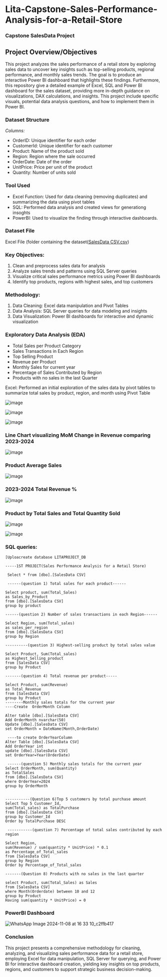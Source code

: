 # Lita-Capstone-Sales-Performance-Analysis-for-a-Retail-Store

### Capstone SalesData Project

## Project Overview/Objectives

This project analyzes the sales performance of a retail store by exploring sales data to uncover key insights such as top-selling products, regional
performance, and monthly sales trends. The goal is to produce an interactive Power BI
dashboard that highlights these findings. Furthermore, this repository give a detailed example of Excel, SQL and  Power BI dashboard for the sales dataset, providing more in-depth guidance on visualizations, DAX calculations, and insights. This project include specific visuals, potential data analysis questions, and how to implement them in Power BI.

### Dataset Structure

*Columns:*
- OrderID: Unique identifier for each order
- CustomerId: Unique identifier for each customer
- Product: Name of the product sold
- Region: Region where the sale occurred
- OrderDate: Date of the order
- UnitPrice: Price per unit of the product
- Quantity: Number of units sold

### Tool Used
* Excel Function: Used for data cleaning (removing duplicates) and summarizing the data using pivot tables
* SQL: Performed data analysis and created views for generationg insoghts
* PowerBI: Used to visualize the finding through interactive dashboards.


### Dataset File
Excel File (folder containing the dataset([SalesData CSV.csv](https://github.com/user-attachments/files/17621528/SalesData.CSV.csv))

### Key Objectives:

1. Clean and preprocess sales data for analysis
2. Analyze sales trends and patterns using SQL Server queries
3. Visualize critical sales performance metrics using Power BI dashboards
4. Identify top products, regions with highest sales, and top customers

### Methodology:

1. Data Cleaning: Excel data manipulation and Pivot Tables
2. Data Analysis: SQL Server queries for data modeling and insights
3. Data Visualization: Power BI dashboards for interactive and dynamic visualization


### Exploratory Data Analysis (EDA)
* Total Sales per Product Category
* Sales Transactions in Each Region
* Top Selling Product
* Revenue per Product
* Monthly Sales for current year
* Percentage of Sales Contributed by Region
* Products with no sales in the last Quarter

Excel:
Performed an initial exploration of the sales data by pivot tables to summarize
total sales by product, region, and month using Pivot Table

![image](https://github.com/user-attachments/assets/d2e4be1e-ee49-4a4a-9ed8-6abc4a03e10e)

![image](https://github.com/user-attachments/assets/7c9cf525-8158-414b-b542-4f57bbed6fd8)

![image](https://github.com/user-attachments/assets/17653d5b-3842-41c8-a12b-c3a45b7ebda9)

### Line Chart visualizing MoM Change in Revenue comparing 2023-2024

![image](https://github.com/user-attachments/assets/93383850-c367-4430-b2b1-ec8e8d67e866)

### Product	Average Sales

![image](https://github.com/user-attachments/assets/362ae9be-d21e-4d44-803d-12f7621a7c9b)

 ### 2023-2024 Total Revenue %
 
![image](https://github.com/user-attachments/assets/b4ce1f45-c791-4b46-89ec-b79335a37ffd)

### Product by Total Sales and Total Quantity Sold

![image](https://github.com/user-attachments/assets/f355b171-3893-406b-a543-c8ba3d620d57)
						
![image](https://github.com/user-attachments/assets/348b049e-c2a5-4be5-ae18-e19e28df92c2)



### SQL queries:

```
[Uploacreate database LITAPROJECT_DB

-----1ST PROJECT(Sales Performance Analysis for a Retail Store)

 Select * from [dbo].[SalesData CSV]

 ------(question 1) Total sales for each product------

Select product, sum(Total_Sales)
as Sales_by_Product 
from [dbo].[SalesData CSV]
group by product

------(question 2) Number of sales transactions in each Region------

Select Region, sum(Total_sales)
as sales_per_region
from [dbo].[SalesData CSV]
group by Region

----------(question 3) Highest-selling product by total sales value

Select Product, Sum(Total_sales)
as Highest_Selling_product 
from [SalesData CSV]
group by Product

-------(question 4) Total revenue per product-----

Select Product, sum(Revenue) 
as Total_Revenue 
from [SalesData CSV] 
group by Product
--------Monthly sales totals for the current year
----Create	OrderMonth Column

Alter table [dbo].[SalesData CSV]
Add OrderMonth nvarchar(50)
Update [dbo].[SalesData CSV]
set OrderMonth = DateName(Month,OrderDate)

 ----to create OrderYearColumn
Alter Table [dbo].[SalesData CSV]
Add OrderYear int
update [dbo].[SalesData CSV]
set OrderYear=Year(OrderDate)

 ------(question 5) Monthly sales totals for the current year
Select OrderMonth, sum(Quantity)
as TotalSales
from [dbo].[SalesData CSV]
where OrderYear=2024
group by OrderMonth


-----------(Question 6)Top 5 customers by total purchase amount
Select Top 5 Customer_Id, 
sum(Total_sales) as TotalPurchase
from [dbo].[SalesData CSV]
group by Customer_Id
Order by TotalPurchase DESC

 -----------(question 7) Percentage of total sales contributed by each region

Select Region,
sum(Revenue) / sum(quantity * UnitPrice) * 0.1
as Percentage_of_Total_sales
from [SalesData CSV]
group by Region
Order by Percentage_of_Total_sales

-------(Question 8) Products with no sales in the last quarter

select Product, sum(Total_Sales) as Sales
from [SalesData CSV]
where Month(Orderdate) between 10 and 12
group by Product
Having sum(quantity * UnitPrice) = 0 
```

### PowerBI Dashboard

![WhatsApp Image 2024-11-08 at 16 33 10_c2ffb417](https://github.com/user-attachments/assets/7236e855-b7c4-4fe0-9ae4-a56c3e16a65f)

### Conclusion
This project presents a comprehensive methodology for cleaning, analyzing, and visualizing sales performance data for a retail store, employing Excel for data manipulation, SQL Server for querying, and Power BI for interactive dashboard creation, yielding key insights on top products, regions, and customers to support strategic business decision-making.
